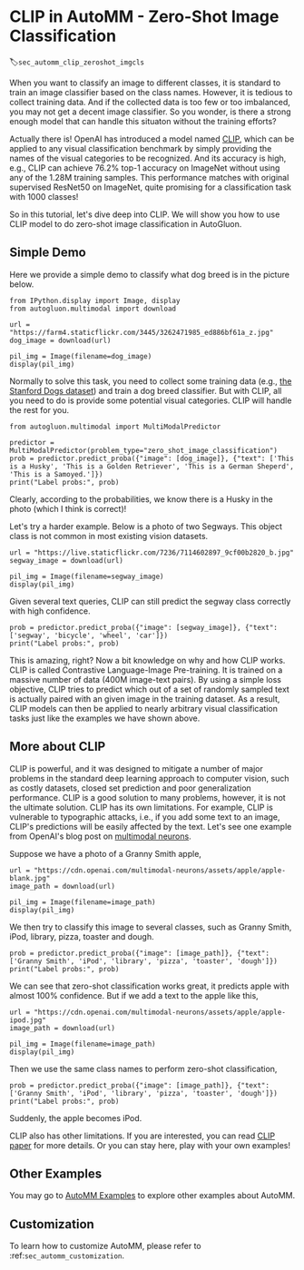 # CLIP in AutoMM - Zero-Shot Image Classification

:label:`sec_automm_clip_zeroshot_imgcls`

When you want to classify an image to different classes, it is standard to train an image classifier based on the class names. However, it is tedious to collect training data. And if the collected data is too few or too imbalanced, you may not get a decent image classifier. So you wonder, is there a strong enough model that can handle this situaton without the training efforts?

Actually there is! OpenAI has introduced a model named [CLIP](https://openai.com/blog/clip/), which can be applied to any visual classification benchmark by simply providing the names of the visual categories to be recognized. And its accuracy is high, e.g., CLIP can achieve 76.2% top-1 accuracy on ImageNet without using any of the 1.28M training samples. This performance matches with original supervised ResNet50 on ImageNet, quite promising for a classification task with 1000 classes!

So in this tutorial, let's dive deep into CLIP. We will show you how to use CLIP model to do zero-shot image classification in AutoGluon.

## Simple Demo

Here we provide a simple demo to classify what dog breed is in the picture below.

```{.python .input}
from IPython.display import Image, display
from autogluon.multimodal import download

url = "https://farm4.staticflickr.com/3445/3262471985_ed886bf61a_z.jpg"
dog_image = download(url)

pil_img = Image(filename=dog_image)
display(pil_img)
```

Normally to solve this task, you need to collect some training data (e.g., [the Stanford Dogs dataset](http://vision.stanford.edu/aditya86/ImageNetDogs/)) and train a dog breed classifier. But with CLIP, all you need to do is provide some potential visual categories. CLIP will handle the rest for you.

```{.python .input}
from autogluon.multimodal import MultiModalPredictor

predictor = MultiModalPredictor(problem_type="zero_shot_image_classification")
prob = predictor.predict_proba({"image": [dog_image]}, {"text": ['This is a Husky', 'This is a Golden Retriever', 'This is a German Sheperd', 'This is a Samoyed.']})
print("Label probs:", prob)
```

Clearly, according to the probabilities, we know there is a Husky in the photo (which I think is correct)!

Let's try a harder example. Below is a photo of two Segways. This object class is not common in most existing vision datasets.

```{.python .input}
url = "https://live.staticflickr.com/7236/7114602897_9cf00b2820_b.jpg"
segway_image = download(url)

pil_img = Image(filename=segway_image)
display(pil_img)
```

Given several text queries, CLIP can still predict the segway class correctly with high confidence.

```{.python .input}
prob = predictor.predict_proba({"image": [segway_image]}, {"text": ['segway', 'bicycle', 'wheel', 'car']})
print("Label probs:", prob)
```

This is amazing, right? Now a bit knowledge on why and how CLIP works. CLIP is called Contrastive Language-Image Pre-training. It is trained on a massive number of data (400M image-text pairs). By using a simple loss objective, CLIP tries to predict which out of a set of randomly sampled text is actually paired with an given image in the training dataset. As a result, CLIP models can then be applied to nearly arbitrary visual classification tasks just like the examples we have shown above.

## More about CLIP

CLIP is powerful, and it was designed to mitigate a number of major problems in the standard deep learning approach to computer vision, such as costly datasets, closed set prediction and poor generalization performance. CLIP is a good solution to many problems, however, it is not the ultimate solution. CLIP has its own limitations. For example, CLIP is vulnerable to typographic attacks, i.e., if you add some text to an image, CLIP's predictions will be easily affected by the text. Let's see one example from OpenAI's blog post on [multimodal neurons](https://openai.com/blog/multimodal-neurons/).

Suppose we have a photo of a Granny Smith apple,

```{.python .input}
url = "https://cdn.openai.com/multimodal-neurons/assets/apple/apple-blank.jpg"
image_path = download(url)

pil_img = Image(filename=image_path)
display(pil_img)
```

We then try to classify this image to several classes, such as Granny Smith, iPod, library, pizza, toaster and dough.

```{.python .input}
prob = predictor.predict_proba({"image": [image_path]}, {"text": ['Granny Smith', 'iPod', 'library', 'pizza', 'toaster', 'dough']})
print("Label probs:", prob)
```

We can see that zero-shot classification works great, it predicts apple with almost 100% confidence. But if we add a text to the apple like this,

```{.python .input}
url = "https://cdn.openai.com/multimodal-neurons/assets/apple/apple-ipod.jpg"
image_path = download(url)

pil_img = Image(filename=image_path)
display(pil_img)
```

Then we use the same class names to perform zero-shot classification,

```{.python .input}
prob = predictor.predict_proba({"image": [image_path]}, {"text": ['Granny Smith', 'iPod', 'library', 'pizza', 'toaster', 'dough']})
print("Label probs:", prob)
```

Suddenly, the apple becomes iPod.

CLIP also has other limitations. If you are interested, you can read [CLIP paper](https://arxiv.org/abs/2103.00020) for more details. Or you can stay here, play with your own examples!

## Other Examples

You may go to [AutoMM Examples](https://github.com/autogluon/autogluon/tree/master/examples/automm) to explore other examples about AutoMM.

## Customization

To learn how to customize AutoMM, please refer to :ref:`sec_automm_customization`.
